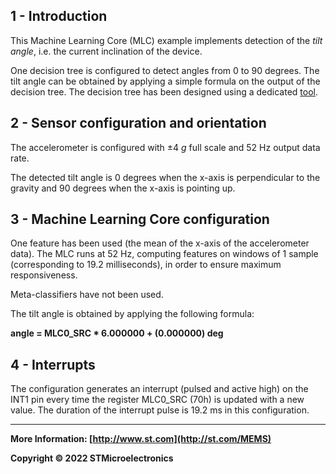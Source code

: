 ## 1 - Introduction

This Machine Learning Core (MLC) example implements detection of the *tilt angle*, i.e. the current inclination of the device.

One decision tree is configured to detect angles from 0 to 90 degrees. The tilt angle can be obtained by applying a simple formula on the output of the decision tree.
The decision tree has been designed using a dedicated [tool](./../../../tools/mlc_tilt_angle_tool).


## 2 - Sensor configuration and orientation

The accelerometer is configured with ±4 *g* full scale and 52 Hz output data rate.

The detected tilt angle is 0 degrees when the x-axis is perpendicular to the gravity and 90 degrees when the x-axis is pointing up.


## 3 - Machine Learning Core configuration

One feature has been used (the mean of the x-axis of the accelerometer data).
The MLC runs at 52 Hz, computing features on windows of 1 sample (corresponding to 19.2 milliseconds), in order to ensure maximum responsiveness.

Meta-classifiers have not been used.

The tilt angle is obtained by applying the following formula:

**angle = MLC0_SRC * 6.000000 + (0.000000) deg**


## 4 - Interrupts

The configuration generates an interrupt (pulsed and active high) on the INT1 pin every time the register MLC0_SRC (70h) is updated with a new value. The duration of the interrupt pulse is 19.2 ms in this configuration.

------

**More Information: [http://www.st.com](http://st.com/MEMS)**

**Copyright © 2022 STMicroelectronics**

